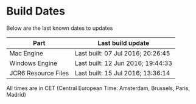 # Build Dates

Below are the last known dates to updates

Part | Last build update
-----|-----
Mac Engine | Last built: 07 Jul 2016; 20:26:45
Windows Engine | Last built: 12 Jun 2016; 19:44:33
JCR6 Resource Files | Last built: 15 Jul 2016; 13:36:14
All times are in CET (Central European Time: Amsterdam, Brussels, Paris, Madrid)



